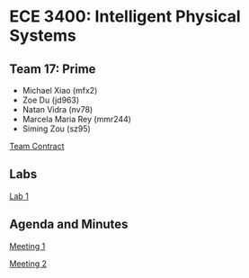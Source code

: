 # ECE 3400: Intelligent Physical Systems

## Team 17: Prime
* Michael Xiao (mfx2)
* Zoe Du (jd963)
* Natan Vidra (nv78)
* Marcela Maria Rey (mmr244)
* Siming Zou (sz95)

[Team Contract](https://3400-17.github.io/Team-17-Prime/contract)

## Labs
[Lab 1](https://3400-17.github.io/Team-17-Prime/labs/lab1)

 


## Agenda and Minutes
[Meeting 1](https://3400-17.github.io/Team-17-Prime/minutes/meeting1)

[Meeting 2](https://3400-17.github.io/Team-17-Prime/minutes/meeting2)
